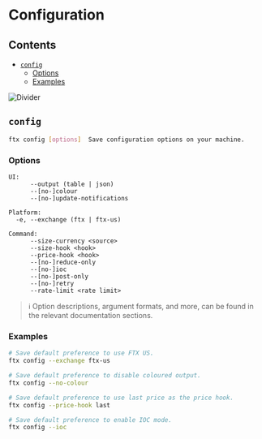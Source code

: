 # Configuration

## Contents

- [`config`](#config)
  - [Options](#options)
  - [Examples](#examples)

![Divider](../../images/divider.png)

## `config`

```sh
ftx config [options]  Save configuration options on your machine.
```

### Options

```
UI:
      --output (table | json)
      --[no-]colour
      --[no-]update-notifications

Platform:
  -e, --exchange (ftx | ftx-us)

Command:
      --size-currency <source>
      --size-hook <hook>
      --price-hook <hook>
      --[no-]reduce-only
      --[no-]ioc
      --[no-]post-only
      --[no-]retry
      --rate-limit <rate limit>
```

> ℹ️ Option descriptions, argument formats, and more, can be found in the relevant documentation sections.

### Examples

```sh
# Save default preference to use FTX US.
ftx config --exchange ftx-us

# Save default preference to disable coloured output.
ftx config --no-colour

# Save default preference to use last price as the price hook.
ftx config --price-hook last

# Save default preference to enable IOC mode.
ftx config --ioc
```
